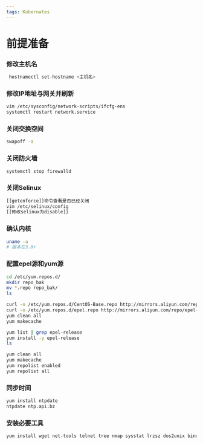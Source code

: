 ```yaml
---
tags: Kubernates
---
```

# 前提准备

### **修改主机名**

```bash
 hostnamectl set-hostname <主机名>
```

### 修改IP地址与网关并刷新

```bash
vim /etc/sysconfig/network-scripts/ifcfg-ens
systemctl restart network.service
```

### 关闭交换空间

```bash
swapoff -a
```

### 关闭防火墙

```bash
systemctl stop firewalld
```

### 关闭Selinux

```bash
[[getenforce]]命令查看是否已经关闭
vim /etc/selinux/config
[[修改selinux为disable]]
```

### 确认内核

```bash
uname -a
# 版本在3.8+
```

### 配置epel源和yum源

```bash
cd /etc/yum.repos.d/
mkdir repo_bak
mv *.repo repo_bak/
ls

curl -o /etc/yum.repos.d/CentOS-Base.repo http://mirrors.aliyun.com/repo/Centos-7.repo
curl -o /etc/yum.repos.d/epel.repo http://mirrors.aliyun.com/repo/epel-7.repo
yum clean all
yum makecache

yum list | grep epel-release
yum install -y epel-release
ls

yum clean all 
yum makecache 
yum repolist enabled 
yum repolist all
```

### 同步时间

```bash
yum install ntpdate
ntpdate ntp.api.bz
```

### 安装必要工具

```bash
yum install wget net-tools telnet tree nmap sysstat lrzsz dos2unix bind-utils -y
```